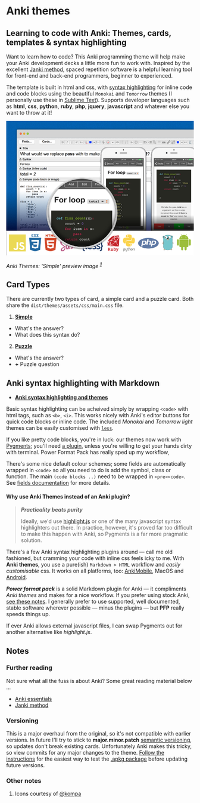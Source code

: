 # Anki themes
## Learning to code with Anki: Themes, cards, templates & syntax highlighting

Want to learn how to code? This Anki programming theme will help make your Anki development decks a little more fun to work with. Inspired by the excellent [Janki method](#further-reading), spaced repetition software is a helpful learning tool for front-end and back-end programmers, beginner to experienced.

The template is built in html and css, with [syntax highlighting](./dist/themes/assets/css/README.md) for inline code and code blocks using the beautiful `Monokai` and `Tomorrow` themes (I personally use these in [Sublime Text](http://www.sublimetext.com)). Supports developer languages such as **html**, **css**, **python**, **ruby**, **php**, **jquery**, **javascript** and whatever else you want to throw at it!

![Preview image](./preview.png)

*Anki Themes: 'Simple' preview image* <sup>***[1](#other-notes)***</sup>


## Card Types
There are currently two types of card, a simple card and a puzzle card. Both share the `dist/themes/assets/css/main.css` file.

1. **[Simple](./dist/themes/README.md)**
  - What's the answer?
  - What does this syntax do?
2. **[Puzzle](./dist/themes/README.md#puzzle-theme)**
  - What's the answer?
  - **+** Puzzle question


## Anki syntax highlighting with Markdown

- **[Anki syntax highlighting and themes](./dist/themes/assets/css/README.md)**

Basic syntax highlighting can be acheived simply by wrapping `<code>` with html tags, such as `<b>`, `<i>`. This works nicely with Anki's editor buttons for quick code blocks or inline code. The included *Monokai* and *Tomorrow light* themes can be easily customised with [`less`](http://lesscss.org).

If you like pretty code blocks, you're in luck: our themes now work with [Pygments](http://pygments.org/); you'll need [a plugin](https://ankiweb.net/shared/info/162313389), unless you're willing to get your hands dirty with terminal. Power Format Pack has really sped up my workflow, 

There's some nice default colour schemes; some fields are automatically wrapped in `<code>` so all you need to do is add the symbol, class or function. The main `(code blocks ..)` need to be wrapped in `<pre><code>`. See [fields documentation](./dist/themes/README.md) for more details.


#### Why use Anki Themes instead of an Anki plugin?

> ***Practicality beats purity***
>
> Ideally, we'd use [highlight.js](https://highlightjs.org/) or one of the many javascript syntax highlighters out there. In practice, however, it's proved far too difficult to make this happen with Anki, so Pygments is a far more pragmatic solution.

There's a few Anki syntax highlighting plugins around — call me old fashioned, but cramming your code with inline css feels icky to me. With **Anki themes**, you use a pure(ish) `Markdown > HTML` workflow and *easily customisable* css. It works on all platforms, too: [AnkiMobile](http://ankisrs.net/docs/AnkiMobile.html), MacOS and [Android](https://github.com/ankidroid/Anki-Android). 

***Power format pack*** is a solid Markdown plugin for Anki — it compliments *Anki themes* and makes for a nice workflow. If you prefer using stock Anki, [see these notes](./dist/themes/assets/css/README.md#automatic-syntax-highlighting-with-pygments). I generally prefer to use supported, well documented, stable software wherever possible — minus the plugins — but **PFP** really speeds things up.

If ever Anki allows external javascript files, I can swap Pygments out for another alternative like _highlight.js_.


## Notes

### Further reading

Not sure what all the fuss is about Anki? Some great reading material below ...

- [Anki essentials](http://alexvermeer.com/anki-essentials/)
- [Janki method](http://www.jackkinsella.ie/2011/12/05/janki-method.html)

### Versioning

This is a major overhaul from the original, so it's not compatible with earlier versions. In future I'll try to stick to **major.minor.patch** [semantic versioning](http://semver.org), so updates don't break existing cards. Unfortunately Anki makes this tricky, so view commits for any major changes to the theme. [Follow the instructions](./dist/deck/README.md) for the easiest way to test the [.apkg package](./dist/deck) before updating future versions.

<!-- NOTES -->

### Other notes

1. Icons courtesy of [@kompa](http://devicon.fr)
